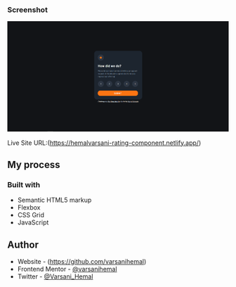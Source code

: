 ### Screenshot
![](./interactive.PNG)

Live Site URL:(https://hemalvarsani-rating-component.netlify.app/)

## My process

### Built with

- Semantic HTML5 markup
- Flexbox
- CSS Grid
- JavaScript

## Author

- Website - (https://github.com/varsanihemal)
- Frontend Mentor - [@varsanihemal](https://www.frontendmentor.io/profile/varsanihemal)
- Twitter - [@Varsani_Hemal](https://twitter.com/Varsani_Hemal)
